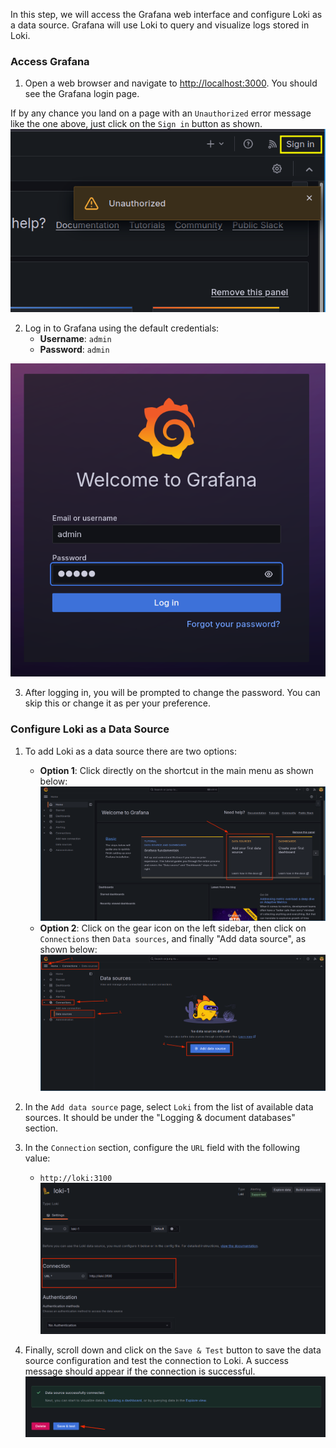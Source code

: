 In this step, we will access the Grafana web interface and configure Loki as a data source. Grafana will use Loki to query and visualize logs stored in Loki.

### Access Grafana

1. Open a web browser and navigate to [http://localhost:3000]({{TRAFFIC_HOST1_3000}}). You should see the Grafana login page.

If by any chance you land on a page with an `Unauthorized` error message like the one above, just click on the `Sign in` button as shown. 
![](../assets/unauthorized.png)

2. Log in to Grafana using the default credentials:
   - **Username**: `admin`
    - **Password**: `admin`

![](../assets/login.png)

3. After logging in, you will be prompted to change the password. You can skip this or change it as per your preference.

### Configure Loki as a Data Source

1. To add Loki as a data source there are two options:
    - **Option 1**: Click directly on the shortcut in the main menu as shown below:
    ![](../assets/directClick.png)
    - **Option 2**: Click on the gear icon on the left sidebar, then click on `Connections` then `Data sources`, and finally "Add data source", as shown below:
    ![](../assets/data-source-click.png)

2. In the `Add data source` page, select `Loki` from the list of available data sources. It should be under the "Logging & document databases" section.

3. In the `Connection` section, configure the `URL` field with the following value:
   - `http://loki:3100`
   ![](../assets/loki-url.png)

4. Finally, scroll down and click on the `Save & Test` button to save the data source configuration and test the connection to Loki. A success message should appear if the connection is successful.
![](../assets/save-and-test.png)
